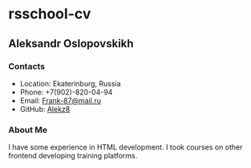 # rsschool-cv
## Aleksandr Oslopovskikh
### Contacts
* Location: Ekaterinburg, Russia
* Phone: +7(902)-820-04-94
* Email: Frank-87@mail.ru
* GitHub: [Alekz8](https://github.com/Alekz8)
### About Me
I have some experience in HTML development. I took courses on other frontend developing training platforms.
